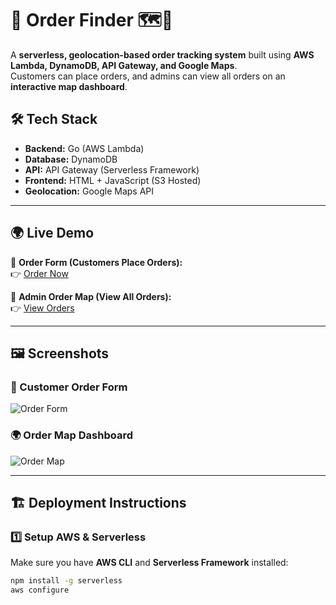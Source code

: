# 🚀 Order Finder 🗺️📍

A **serverless, geolocation-based order tracking system** built using **AWS Lambda, DynamoDB, API Gateway, and Google Maps**.  
Customers can place orders, and admins can view all orders on an **interactive map dashboard**.

## 🛠️ Tech Stack
- **Backend:** Go (AWS Lambda)
- **Database:** DynamoDB
- **API:** API Gateway (Serverless Framework)
- **Frontend:** HTML + JavaScript (S3 Hosted)
- **Geolocation:** Google Maps API

---

## 🌍 **Live Demo**
🔹 **Order Form (Customers Place Orders):**  
👉 [Order Now](http://order-finder-frontend.s3-website-us-east-1.amazonaws.com/index.html)  

🔹 **Admin Order Map (View All Orders):**  
👉 [View Orders](http://order-finder-frontend.s3-website-us-east-1.amazonaws.com/map.html)  

---

## 🖼️ Screenshots

### 📝 Customer Order Form
![Order Form](https://raw.githubusercontent.com/your-username/order_finder/main/Screenshot%202025-03-21%20053402.png)

### 🌍 Order Map Dashboard
![Order Map](https://raw.githubusercontent.com/your-username/order_finder/main/Screenshot%202025-03-21%20053429.png)

---

## 🏗️ **Deployment Instructions**

### 1️⃣ **Setup AWS & Serverless**
Make sure you have **AWS CLI** and **Serverless Framework** installed:

```bash
npm install -g serverless
aws configure
